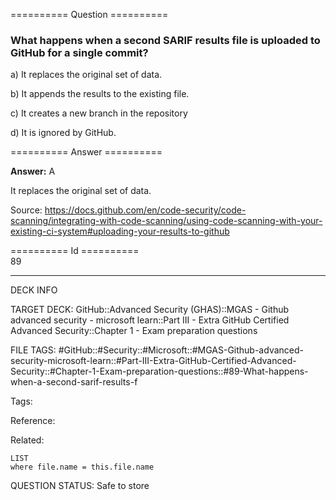 ========== Question ==========  

### What happens when a second SARIF results file is uploaded to GitHub for a single commit?

a) It replaces the original set of data.

b) It appends the results to the existing file.

c) It creates a new branch in the repository

d) It is ignored by GitHub.  

========== Answer ==========  

**Answer:** A

It replaces the original set of data.

Source: https://docs.github.com/en/code-security/code-scanning/integrating-with-code-scanning/using-code-scanning-with-your-existing-ci-system#uploading-your-results-to-github

========== Id ==========  
89

---

DECK INFO

TARGET DECK: GitHub::Advanced Security (GHAS)::MGAS - Github advanced security - microsoft learn::Part III - Extra GitHub Certified Advanced Security::Chapter 1 - Exam preparation questions

FILE TAGS: #GitHub::#Security::#Microsoft::#MGAS-Github-advanced-security-microsoft-learn::#Part-III-Extra-GitHub-Certified-Advanced-Security::#Chapter-1-Exam-preparation-questions::#89-What-happens-when-a-second-sarif-results-f

Tags:

Reference:

Related:

```dataview
LIST
where file.name = this.file.name
```

QUESTION STATUS: Safe to store
